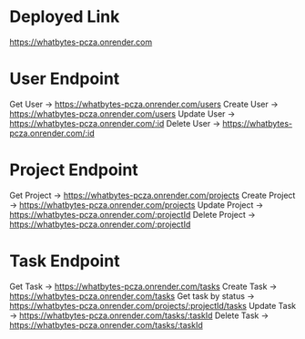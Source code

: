 # Deployed Link
https://whatbytes-pcza.onrender.com

# User Endpoint
Get User -> https://whatbytes-pcza.onrender.com/users
Create User -> https://whatbytes-pcza.onrender.com/users
Update User -> https://whatbytes-pcza.onrender.com/:id
Delete User -> https://whatbytes-pcza.onrender.com/:id

# Project Endpoint
Get Project -> https://whatbytes-pcza.onrender.com/projects
Create Project -> https://whatbytes-pcza.onrender.com/projects
Update Project -> https://whatbytes-pcza.onrender.com/:projectId
Delete Project -> https://whatbytes-pcza.onrender.com/:projectId

# Task Endpoint
Get Task -> https://whatbytes-pcza.onrender.com/tasks
Create Task -> https://whatbytes-pcza.onrender.com/tasks
Get task by status -> https://whatbytes-pcza.onrender.com/projects/:projectId/tasks
Update Task ->  https://whatbytes-pcza.onrender.com/tasks/:taskId
Delete Task ->  https://whatbytes-pcza.onrender.com/tasks/:taskId
